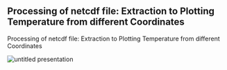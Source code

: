 ## Processing of netcdf file: Extraction to Plotting Temperature from different Coordinates

Processing of netcdf file: Extraction to Plotting Temperature from different Coordinates

![untitled presentation](https://user-images.githubusercontent.com/16431099/49687837-2bb33680-fb2f-11e8-94b9-85af798b953b.jpg)
